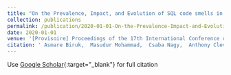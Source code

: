 ```yaml
---
title: "On the Prevalence, Impact, and Evolution of SQL code smells in Data-Intensive Systems"
collection: publications
permalink: /publication/2020-01-01-On-the-Prevalence-Impact-and-Evolution-of-SQL-code-smells-in-Data-Intensive-Systems
date: 2020-01-01
venue: '[Provisoire] Proceedings of the 17th International Conference on Mining Software Repositories (MSR 2020)'
citation: ' Asmare Biruk,  Masudur Mohammad,  Csaba Nagy,  Anthony Cleve,  Foutse Khomh,  Giuliano Antoniol, &quot;On the Prevalence, Impact, and Evolution of SQL code smells in Data-Intensive Systems.&quot; [Provisoire] Proceedings of the 17th International Conference on Mining Software Repositories (MSR 2020), 2020.'
---
```

Use [Google Scholar](https://scholar.google.com/scholar?q=On+the+Prevalence,+Impact,+and+Evolution+of+SQL+code+smells+in+Data+Intensive+Systems){:target="_blank"} for full citation